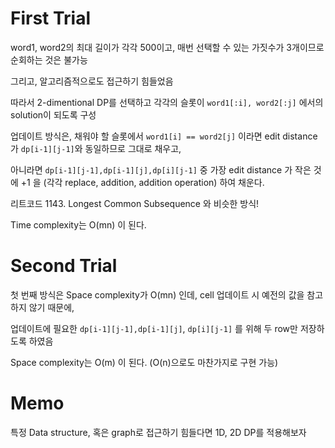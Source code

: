 # First Trial
word1, word2의 최대 길이가 각각 500이고, 매번 선택할 수 있는 가짓수가 3개이므로 순회하는 것은 불가능

그리고, 알고리즘적으로도 접근하기 힘들었음

따라서 2-dimentional DP를 선택하고 각각의 슬롯이 `word1[:i], word2[:j]` 에서의 solution이 되도록 구성

업데이트 방식은, 채워야 할 슬롯에서 `word1[i] == word2[j]` 이라면 edit distance 가 `dp[i-1][j-1]`와 동일하므로 그대로 채우고,

아니라면 `dp[i-1][j-1],dp[i-1][j],dp[i][j-1]` 중 가장 edit distance 가 작은 것에 +1 을 (각각 replace, addition, addition operation) 하여 채운다.

리트코드 1143. Longest Common Subsequence 와 비슷한 방식!

Time complexity는 O(mn) 이 된다.

# Second Trial
첫 번째 방식은 Space complexity가 O(mn) 인데, cell 업데이트 시 예전의 값을 참고하지 않기 때문에,

업데이트에 필요한 `dp[i-1][j-1],dp[i-1][j]`, `dp[i][j-1]` 를 위해 두 row만 저장하도록 하였음

Space complexity는 O(m) 이 된다. (O(n)으로도 마찬가지로 구현 가능)

# Memo
특정 Data structure, 혹은 graph로 접근하기 힘들다면 1D, 2D DP를 적용해보자
